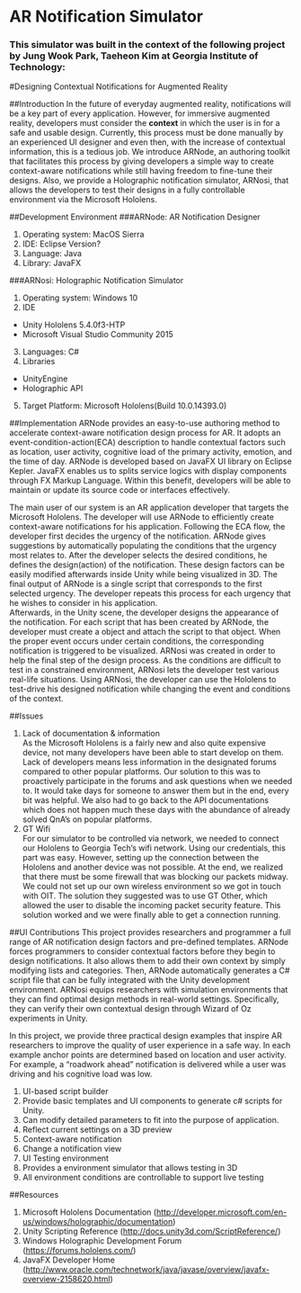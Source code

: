 # AR Notification Simulator

### This simulator was built in the context of the following project by Jung Wook Park, Taeheon Kim at Georgia Institute of Technology:

#Designing Contextual Notifications for Augmented Reality

##Introduction
In the future of everyday augmented reality, notifications will be a key part of every application. However, for immersive augmented reality, developers must consider the **context** in which the user is in for a safe and usable design. Currently, this process must be done manually by an experienced UI designer and even then, with the increase of contextual information, this is a tedious job. We introduce ARNode, an authoring toolkit that facilitates this process by giving developers a simple way to create context-aware notifications while still having freedom to fine-tune their designs. Also, we provide a Holographic notification simulator, ARNosi, that allows the developers to test their designs in a fully controllable environment via the Microsoft Hololens.

##Development Environment
###ARNode: AR Notification Designer
1. Operating system: MacOS Sierra
2. IDE: Eclipse Version?
3. Language: Java
4. Library: JavaFX

###ARNosi: Holographic Notification Simulator
1. Operating system: Windows 10
2. IDE
  * Unity Hololens 5.4.0f3-HTP
  * Microsoft Visual Studio Community 2015
3. Languages: C#
4. Libraries
  * UnityEngine
  * Holographic API
5. Target Platform: Microsoft Hololens(Build 10.0.14393.0) 

##Implementation
ARNode provides an easy-to-use authoring method to accelerate context-aware notification design process for AR. It adopts an event-condition-action(ECA) description to handle contextual factors such as location, user activity, cognitive load of the primary activity, emotion, and the time of day.
ARNode is developed based on JavaFX UI library on Eclipse Kepler.  JavaFX enables us to splits service logics with display components through FX Markup Language. Within this benefit, developers will be able to maintain or update its source code or interfaces effectively.

The main user of our system is an AR application developer that targets the Microsoft Hololens. The developer will use ARNode to efficiently create context-aware notifications for his application. Following the ECA flow, the developer first decides the urgency of the notification. ARNode gives suggestions by automatically populating the conditions that the urgency most relates to. After the developer selects the desired conditions, he defines the design(action) of the notification. These design factors can be easily modified afterwards inside Unity while being visualized in 3D. The final output of ARNode is a single script that corresponds to the first selected urgency. The developer repeats this process for each urgency that he wishes to consider in his application.  
Afterwards, in the Unity scene, the developer designs the appearance of the notification. For each script that has been created by ARNode, the developer must create a object and attach the script to that object. When the proper event occurs under certain conditions, the corresponding notification is triggered to be visualized.
ARNosi was created in order to help the final step of the design process. As the conditions are difficult to test in a constrained environment, ARNosi lets the developer test various real-life situations. Using ARNosi, the developer can use the Hololens to test-drive his designed notification while changing the event and conditions of the context.

##Issues
1. Lack of documentation & information  
As the Microsoft Hololens is a fairly new and also quite expensive device, not many developers have been able to start develop on them. Lack of developers means less information in the designated forums compared to other popular platforms. Our solution to this was to proactively participate in the forums and ask questions when we needed to. It would take days for someone to answer them but in the end, every bit was helpful. We also had to go back to the API documentations which does not happen much these days with the abundance of already solved QnA’s on popular platforms.
2. GT Wifi  
For our simulator to be controlled via network, we needed to connect our Hololens to Georgia Tech’s wifi network. Using our credentials, this part was easy. However, setting up the connection between the Hololens and another device was not possible. At the end, we realized that there must be some firewall that was blocking our packets midway. We could not set up our own wireless environment so we got in touch with OIT. The solution they suggested was to use GT Other, which allowed the user to disable the incoming packet security feature. This solution worked and we were finally able to get a connection running.

##UI Contributions
This project provides researchers and programmer a full range of AR notification design factors and pre-defined templates. ARNode forces programmers to consider contextual factors before they begin to design notifications. It also allows them to add their own context by simply modifying lists and categories. Then, ARNode automatically generates a C# script file that can be fully integrated with the Unity development environment. ARNosi equips researchers with simulation environments that they can find optimal design methods in real-world settings. Specifically, they can verify their own contextual design through Wizard of Oz experiments in Unity. 

In this project, we provide three practical design examples that inspire AR researchers to improve the quality of user experience in a safe way. In each example anchor points are determined based on location and user activity. For example, a “roadwork ahead” notification is delivered while a user was driving and his cognitive load was low.

1. UI-based script builder
 1. Provide basic templates and UI components to generate c# scripts for Unity.
 2. Can modify detailed parameters to fit into the purpose of application. 
 3. Reflect current settings on a 3D preview 
2. Context-aware notification
 1. Change a notification view  
3. UI Testing environment
 1. Provides a environment simulator that allows testing in 3D
 2. All environment conditions are controllable to support live testing

##Resources
1. Microsoft Hololens Documentation (http://developer.microsoft.com/en-us/windows/holographic/documentation)
2. Unity Scripting Reference (http://docs.unity3d.com/ScriptReference/)
3. Windows Holographic Development Forum (https://forums.hololens.com/)
4. JavaFX Developer Home (http://www.oracle.com/technetwork/java/javase/overview/javafx-overview-2158620.html)
